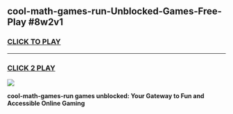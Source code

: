
## cool-math-games-run-Unblocked-Games-Free-Play #8w2v1
<h3>
<a href="https://us.freeplayer.one?title=cool-math-games-run&ref=9M">CLICK TO PLAY</a></h3>
<hr>

<h3>
<a href="https://us.freeplayer.one?title=cool-math-games-run&ref=9M">CLICK 2 PLAY</a>
  
</h3>

<a href="https://us.freeplayer.one?title=cool-math-games-run&ref=9M"><img src="https://clearcache.store/games.png"></a>


**cool-math-games-run games unblocked: Your Gateway to Fun and Accessible Online Gaming**
